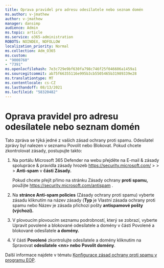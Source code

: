 ```yaml
---
title: Oprava pravidel pro adresu odesílatele nebo seznam domén
ms.author: v-jmathew
author: v-jmathew
manager: dansimp
audience: Admin
ms.topic: article
ms.service: o365-administration
ROBOTS: NOINDEX, NOFOLLOW
localization_priority: Normal
ms.collection: Adm_O365
ms.custom:
- "9000760"
- "7391"
ms.openlocfilehash: 7e3c729e9bf630fa798c746f25f046606a1459a1
ms.sourcegitcommit: ab75f66355116e995b3cb5505465b31989339e28
ms.translationtype: MT
ms.contentlocale: cs-CZ
ms.lasthandoff: 08/13/2021
ms.locfileid: "58320482"
---
```

# <a name="fix-sender-addressdomain-list-rules"></a>Oprava pravidel pro adresu odesílatele nebo seznam domén

Tato zpráva se týká jedné z vašich zásad ochrany proti spamu. Odesílatel zprávy byl nalezen v seznamu Povolit nebo Blokovat. Pokud chcete zkontrolovat zásady, postupujte takto:

1. Na portálu Microsoft 365 Defender na webu přejděte na E-mail & zásady spolupráce & pravidla zásady hrozeb <https://security.microsoft.com/>  \>  \>  \> **Anti-spam** v **části Zásady.**

   Pokud chcete přejít přímo na stránku Zásady ochrany **proti spamu,** použijte <https://security.microsoft.com/antispam> .

2. Na **stránce Anti-spam policies** (Zásady ochrany proti spamu) vyberte  zásadu kliknutím na  název zásady (**Typ** je Vlastní zásada ochrany proti spamu nebo Název je zásada příchozí pošty **antispamové pošty (výchozí).**
3. V plovoucím plovoucím seznamu  podrobností, který se zobrazí, vyberte Upravit povolené a blokované odesílatele a domény v části Povolené a blokované odesílatele **a domény.**
4. V části **Povolené** zkontrolujte odesílatele a domény kliknutím na Spravovat **odesílatele \<nn\> nebo** **Povolit domény**.

Další informace najdete v tématu [Konfigurace zásad ochrany proti spamu v programu EOP](https://docs.microsoft.com/microsoft-365/security/office-365-security/configure-your-spam-filter-policies).
